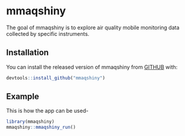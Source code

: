 
# mmaqshiny

<!-- badges: start -->
<!-- badges: end -->

The goal of mmaqshiny is to explore air quality mobile monitoring data collected by specific instruments.

## Installation

You can install the released version of mmaqshiny from [GITHUB](https://github.com/) with:

``` r
devtools::install_github("mmaqshiny")
```

## Example

This is how the app can be used- 

``` r
library(mmaqshiny)
mmaqshiny::mmaqshiny_run()
```

